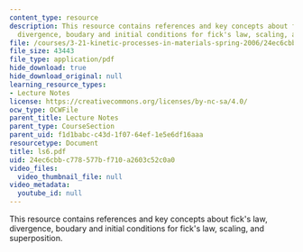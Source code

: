 ```yaml
---
content_type: resource
description: This resource contains references and key concepts about fick's law,
  divergence, boudary and initial conditions for fick's law, scaling, and superposition.
file: /courses/3-21-kinetic-processes-in-materials-spring-2006/24ec6cbbc778577bf710a2603c52c0a0_ls6.pdf
file_size: 43443
file_type: application/pdf
hide_download: true
hide_download_original: null
learning_resource_types:
- Lecture Notes
license: https://creativecommons.org/licenses/by-nc-sa/4.0/
ocw_type: OCWFile
parent_title: Lecture Notes
parent_type: CourseSection
parent_uid: f1d1babc-c43d-1f07-64ef-1e5e6df16aaa
resourcetype: Document
title: ls6.pdf
uid: 24ec6cbb-c778-577b-f710-a2603c52c0a0
video_files:
  video_thumbnail_file: null
video_metadata:
  youtube_id: null
---
```

This resource contains references and key concepts about fick's law, divergence, boudary and initial conditions for fick's law, scaling, and superposition.